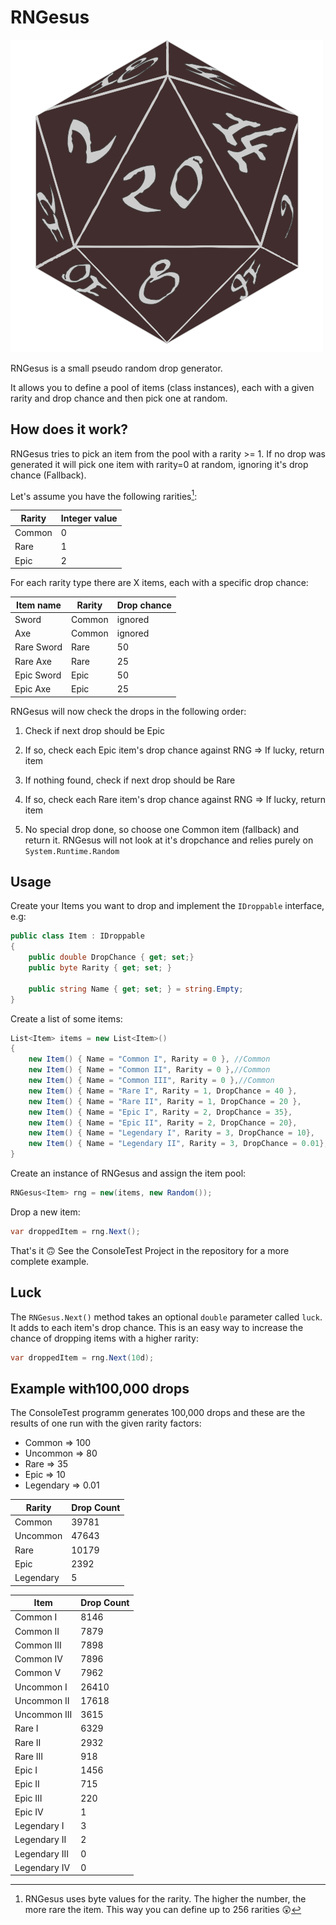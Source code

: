 # RNGesus
![](md_images/nugeticon.png)

RNGesus is a small pseudo random drop generator.

It allows you to define a pool of items (class instances), each with a given rarity and drop chance and then pick one at random.

## How does it work?

RNGesus tries to pick an item from the pool with a rarity >= 1. If no drop was generated it will pick one item with rarity=0 at random, ignoring it's drop chance (Fallback).

Let's assume you have the following rarities[^1]:

| Rarity | Integer value |
| ------ | ------------- |
| Common | 0             |
| Rare   | 1             |
| Epic   | 2             |

[^1]: RNGesus uses byte values for the rarity. The higher the number, the more rare the item. This way you can define up to 256 rarities 😲



For each rarity type there are X items, each with a specific drop chance:

| Item name  | Rarity | Drop chance |
| ---------- | ------ | ----------- |
| Sword      | Common | ignored     |
| Axe        | Common | ignored     |
| Rare Sword | Rare   | 50          |
| Rare Axe   | Rare   | 25          |
| Epic Sword | Epic   | 50          |
| Epic Axe   | Epic   | 25          |

RNGesus will now check the drops in the following order:

1. Check if next drop should be Epic

2. If so, check each Epic item's drop chance against RNG => If lucky, return item

3. If nothing found, check if next drop should be Rare

4. If so, check each Rare item's drop chance against RNG => If lucky, return item

5. No special drop done, so choose one Common item (fallback) and return it. RNGesus will not look at it's dropchance and relies purely on `System.Runtime.Random` 

   

## Usage

Create your Items you want to drop and implement the `IDroppable` interface, e.g:

```csharp
public class Item : IDroppable
{
    public double DropChance { get; set;}
    public byte Rarity { get; set; }

    public string Name { get; set; } = string.Empty;
}
```

Create a list of some items:

```csharp
List<Item> items = new List<Item>()
{
    new Item() { Name = "Common I", Rarity = 0 }, //Common
    new Item() { Name = "Common II", Rarity = 0 },//Common
    new Item() { Name = "Common III", Rarity = 0 },//Common
    new Item() { Name = "Rare I", Rarity = 1, DropChance = 40 },
    new Item() { Name = "Rare II", Rarity = 1, DropChance = 20 },
    new Item() { Name = "Epic I", Rarity = 2, DropChance = 35},
    new Item() { Name = "Epic II", Rarity = 2, DropChance = 20},
    new Item() { Name = "Legendary I", Rarity = 3, DropChance = 10},
    new Item() { Name = "Legendary II", Rarity = 3, DropChance = 0.01},
}
```

Create an instance of RNGesus and assign the item pool:

```csharp
RNGesus<Item> rng = new(items, new Random());
```

Drop a new item:

```csharp
var droppedItem = rng.Next();
```

That's it 🙃 See the ConsoleTest Project in the repository for a more complete example.



## Luck

The `RNGesus.Next()` method takes an optional `double` parameter called `luck`. It adds to each item's drop chance. This is an easy way to increase the chance of dropping items with a higher rarity:

```csharp
var droppedItem = rng.Next(10d);
```



## Example with100,000 drops

The ConsoleTest programm generates 100,000 drops and these are the results of one run with the given rarity factors:

- Common => 100
- Uncommon => 80
- Rare => 35
- Epic => 10
- Legendary => 0.01

| Rarity    | Drop Count |
| --------- | ---------- |
| Common    | 39781      |
| Uncommon  | 47643      |
| Rare      | 10179      |
| Epic      | 2392       |
| Legendary | 5          |



| Item                | Drop Count          |
|---------|---------|
| Common I            | 8146               |
| Common II           | 7879               |
| Common III          | 7898               |
| Common IV           | 7896               |
| Common V            | 7962               |
| Uncommon I          | 26410              |
| Uncommon II         | 17618              |
| Uncommon III        | 3615               |
| Rare I              | 6329               |
| Rare II             | 2932               |
| Rare III            | 918                 |
| Epic I              | 1456               |
| Epic II             | 715                 |
| Epic III            | 220                 |
| Epic IV             | 1                   |
| Legendary I         | 3                   |
| Legendary II        | 2                   |
| Legendary III       | 0                   |
| Legendary IV        | 0                   |

